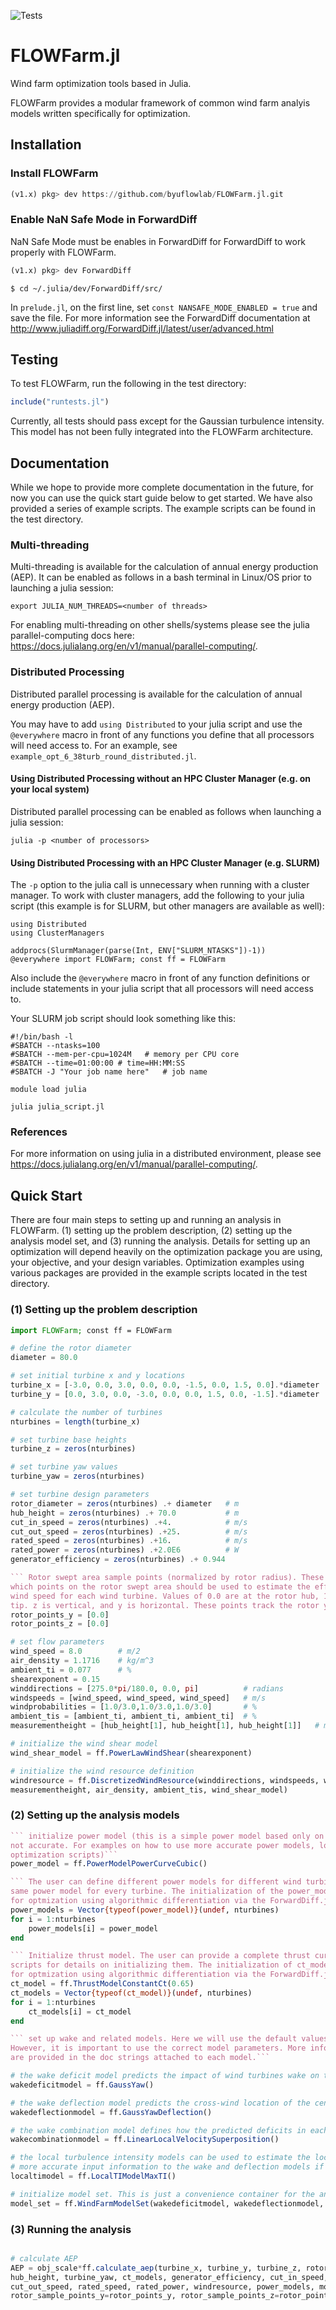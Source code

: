 ![Tests](https://github.com/byuflowlab/FLOWFarm.jl/actions/workflows/test.yml/badge.svg)

# FLOWFarm.jl
Wind farm optimization tools based in Julia. 

FLOWFarm provides a modular framework of common wind farm analyis models written specifically for optimization.

## Installation

### Install FLOWFarm

```julia
(v1.x) pkg> dev https://github.com/byuflowlab/FLOWFarm.jl.git
```

### Enable NaN Safe Mode in ForwardDiff
NaN Safe Mode must be enables in ForwardDiff for ForwardDiff to work properly with FLOWFarm.

```julia
(v1.x) pkg> dev ForwardDiff
```
```
$ cd ~/.julia/dev/ForwardDiff/src/
```
In `prelude.jl`, on the first line, set `const NANSAFE_MODE_ENABLED = true` and save the file. 
For more information see the ForwardDiff documentation at 
http://www.juliadiff.org/ForwardDiff.jl/latest/user/advanced.html

## Testing

To test FLOWFarm, run the following in the test directory:

```julia
include("runtests.jl")
```

Currently, all tests should pass except for the Gaussian turbulence intensity. This model
has not been fully integrated into the FLOWFarm architecture.

## Documentation

While we hope to provide more complete documentation in the future, for now you can use the 
quick start guide below to get started. We have also provided a series of example scripts. 
The example scripts can be found in the test directory.

### Multi-threading
Multi-threading is available for the calculation of annual energy production (AEP). It can be
enabled as follows in a bash terminal in Linux/OS prior to launching a julia session:

```
export JULIA_NUM_THREADS=<number of threads>
```
For enabling multi-threading on other shells/systems please see the julia parallel-computing
docs here: https://docs.julialang.org/en/v1/manual/parallel-computing/.

### Distributed Processing
Distributed parallel processing is available for the calculation of annual energy production (AEP). 

You may have to add `using Distributed` to your julia script and use the `@everywhere` macro 
in front of any functions you define that all processors will need access to. For an example, 
see `example_opt_6_38turb_round_distributed.jl`.

#### Using Distributed Processing without an HPC Cluster Manager (e.g. on your local system)
Distributed parallel processing can be enabled as follows when launching a julia session:

```
julia -p <number of processors>
```

#### Using Distributed Processing with an HPC Cluster Manager (e.g. SLURM)
The `-p` option to the julia call is unnecessary when running with a cluster manager. 
To work with cluster managers, add the following to your julia script (this example is for 
SLURM, but other managers are available as well):

```
using Distributed
using ClusterManagers

addprocs(SlurmManager(parse(Int, ENV["SLURM_NTASKS"])-1))
@everywhere import FLOWFarm; const ff = FLOWFarm
```

Also include the `@everywhere` macro in front of any function definitions or include statements
in your julia script that all processors will need access to.

Your SLURM job script should look something like this:

```
#!/bin/bash -l
#SBATCH --ntasks=100
#SBATCH --mem-per-cpu=1024M   # memory per CPU core
#SBATCH --time=01:00:00 # time=HH:MM:SS
#SBATCH -J "Your job name here"   # job name

module load julia

julia julia_script.jl
```

### References
For more information on using julia in a distributed environment, please see https://docs.julialang.org/en/v1/manual/parallel-computing/.


## Quick Start

There are four main steps to setting up and running an analysis in FLOWFarm. 
(1) setting up the problem description, (2) setting up the analysis model set, and 
(3) running the analysis. Details for setting up an optimization will depend heavily on the
optimization package you are using, your objective, and your design variables. Optimization
examples using various packages are provided in the example scripts located in the test directory.

### (1) Setting up the problem description

```julia
import FLOWFarm; const ff = FLOWFarm

# define the rotor diameter
diameter = 80.0

# set initial turbine x and y locations
turbine_x = [-3.0, 0.0, 3.0, 0.0, 0.0, -1.5, 0.0, 1.5, 0.0].*diameter
turbine_y = [0.0, 3.0, 0.0, -3.0, 0.0, 0.0, 1.5, 0.0, -1.5].*diameter

# calculate the number of turbines
nturbines = length(turbine_x)

# set turbine base heights
turbine_z = zeros(nturbines)

# set turbine yaw values
turbine_yaw = zeros(nturbines)

# set turbine design parameters
rotor_diameter = zeros(nturbines) .+ diameter   # m
hub_height = zeros(nturbines) .+ 70.0           # m
cut_in_speed = zeros(nturbines) .+4.            # m/s
cut_out_speed = zeros(nturbines) .+25.          # m/s
rated_speed = zeros(nturbines) .+16.            # m/s
rated_power = zeros(nturbines) .+2.0E6          # W
generator_efficiency = zeros(nturbines) .+ 0.944

``` Rotor swept area sample points (normalized by rotor radius). These arrays define which
which points on the rotor swept area should be used to estimate the effective inflow
wind speed for each wind turbine. Values of 0.0 are at the rotor hub, 1.0 is at the blade
tip. z is vertical, and y is horizontal. These points track the rotor yaw.```
rotor_points_y = [0.0]
rotor_points_z = [0.0]

# set flow parameters
wind_speed = 8.0        # m/2
air_density = 1.1716    # kg/m^3
ambient_ti = 0.077      # %
shearexponent = 0.15
winddirections = [275.0*pi/180.0, 0.0, pi]          # radians
windspeeds = [wind_speed, wind_speed, wind_speed]   # m/s
windprobabilities = [1.0/3.0,1.0/3.0,1.0/3.0]       # %
ambient_tis = [ambient_ti, ambient_ti, ambient_ti]  # %
measurementheight = [hub_height[1], hub_height[1], hub_height[1]]   # m

# initialize the wind shear model
wind_shear_model = ff.PowerLawWindShear(shearexponent)

# initialize the wind resource definition
windresource = ff.DiscretizedWindResource(winddirections, windspeeds, windprobabilities, 
measurementheight, air_density, ambient_tis, wind_shear_model)

```

### (2) Setting up the analysis models

```julia
``` initialize power model (this is a simple power model based only on turbine design and is 
not accurate. For examples on how to use more accurate power models, look at the example 
optimization scripts)```
power_model = ff.PowerModelPowerCurveCubic()

``` The user can define different power models for different wind turbines, but here we use the
same power model for every turbine. The initialization of the power_models vector is important
for optmization using algorithmic differentiation via the ForwardDiff.jl package.```
power_models = Vector{typeof(power_model)}(undef, nturbines)
for i = 1:nturbines
    power_models[i] = power_model
end

``` Initialize thrust model. The user can provide a complete thrust curve. See the example 
scripts for details on initializing them. The initialization of ct_models vector is important
for optmization using algorithmic differentiation via the ForwardDiff.jl package.```
ct_model = ff.ThrustModelConstantCt(0.65)
ct_models = Vector{typeof(ct_model)}(undef, nturbines)
for i = 1:nturbines
    ct_models[i] = ct_model
end

``` set up wake and related models. Here we will use the default values provided in FLOWFarm.
However, it is important to use the correct model parameters. More information and references
are provided in the doc strings attached to each model.```

# the wake deficit model predicts the impact of wind turbines wake on the wind speed
wakedeficitmodel = ff.GaussYaw()

# the wake deflection model predicts the cross-wind location of the center of a wind turbine wake
wakedeflectionmodel = ff.GaussYawDeflection()

# the wake combination model defines how the predicted deficits in each wake should be combined to predict the total deficit at a point
wakecombinationmodel = ff.LinearLocalVelocitySuperposition()

# the local turbulence intensity models can be used to estimate the local turbulence intensity at each wind turbine or point to provide
# more accurate input information to the wake and deflection models if applicable.
localtimodel = ff.LocalTIModelMaxTI()

# initialize model set. This is just a convenience container for the analysis models.
model_set = ff.WindFarmModelSet(wakedeficitmodel, wakedeflectionmodel, wakecombinationmodel, localtimodel)

```
### (3) Running the analysis

```julia

# calculate AEP
AEP = obj_scale*ff.calculate_aep(turbine_x, turbine_y, turbine_z, rotor_diameter,
hub_height, turbine_yaw, ct_models, generator_efficiency, cut_in_speed,
cut_out_speed, rated_speed, rated_power, windresource, power_models, model_set,
rotor_sample_points_y=rotor_points_y, rotor_sample_points_z=rotor_points_z)

```
